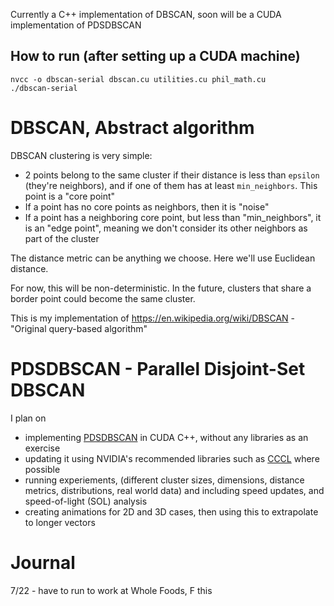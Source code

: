 Currently a C++ implementation of DBSCAN, soon will be a CUDA implementation of PDSDBSCAN

## How to run (after setting up a CUDA machine)
```
nvcc -o dbscan-serial dbscan.cu utilities.cu phil_math.cu
./dbscan-serial
```

# DBSCAN, Abstract algorithm
DBSCAN clustering is very simple:
- 2 points belong to the same cluster if their distance is less than `epsilon` (they're neighbors),
    and if one of them has at least `min_neighbors`. This point is a "core point"
- If a point has no core points as neighbors, then it is "noise"
- If a point has a neighboring core point, but less than "min_neighbors", it is an "edge point",
    meaning we don't consider its other neighbors as part of the cluster

The distance metric can be anything we choose. Here we'll use Euclidean distance.

For now, this will be non-deterministic.
In the future, clusters that share a border point could become the same cluster.

This is my implementation of https://en.wikipedia.org/wiki/DBSCAN - "Original query-based algorithm"

# PDSDBSCAN - Parallel Disjoint-Set DBSCAN
I plan on 
- implementing [PDSDBSCAN](https://ieeexplore.ieee.org/document/6468492) in CUDA C++, without any libraries as an exercise
- updating it using NVIDIA's recommended libraries such as [CCCL](https://github.com/NVIDIA/cccl) where possible
- running experiements, (different cluster sizes, dimensions, distance metrics, distributions, real world data) and including speed updates, and speed-of-light (SOL) analysis
- creating animations for 2D and 3D cases, then using this to extrapolate to longer vectors

# Journal
7/22 - have to run to work at Whole Foods, F this
